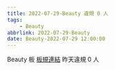 ```yaml
---
title: 2022-07-29-Beauty 違規 0 人
tags:
    - Beauty
abbrlink: 2022-07-29-Beauty
date: Beauty-2022-07-29 12:00:00
---
```

Beauty 板 [板規連結](https://www.ptt.cc/bbs/Beauty/M.1630069980.A.84B.html)
昨天違規 0 人
